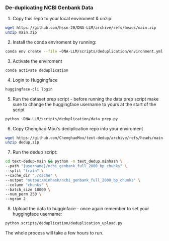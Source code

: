 ### De-duplicating NCBI Genbank Data

1. Copy this repo to your local enviroment & unzip:
```bash
wget https://github.com/hssn-20/DNA-LLM/archive/refs/heads/main.zip
unzip main.zip
```

2. Install the conda enviroment by running:
```bash
conda env create --file ~DNA-LLM/scripts/deduplication/environment.yml
```

3. Activate the enviroment 
```bash
conda activate deduplication
```
4. Login to Huggingface
```bash
huggingface-cli login
```

5. Run the dataset prep script - before running the data prep script make sure to change the  huggingface username to yours at the start of the script
```bash
python ~DNA-LLM/scripts/deduplication/data_prep.py
```

6. Copy Chenghao Mou's dediplication repo into your enviroment
```bash
wget https://github.com/ChenghaoMou/text-dedup/archive/refs/heads/main.zip -O dedup.zip
unzip dedup.zip
```

7. Run the dedup script:
```bash 
cd text-dedup-main && python -m text_dedup.minhash \
--path "{username}/ncbi_genbank_full_2000_bp_chunks" \
--split "train" \
--cache_dir "./cache" \
--output "output/minhash/ncbi_genbank_full_2000_bp_chunks" \
--column "chunks" \
--batch_size 10000 \
--num_perm 250 \
--ngram 2
```

8. Upload the data to hugginface - once again remember to set your huggingface username:
```bash 
python scripts/deduplication/deduplication_upload.py
```

The whole process will take a few hours to run.

